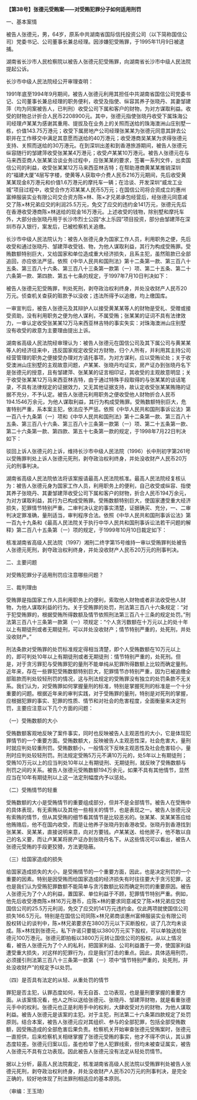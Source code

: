 **【第38号】张德元受贿案——对受贿犯罪分子如何适用刑罚**

一、基本案情

被告人张德元，男，64岁，原系中共湖南省国际信托投资公司（以下简称国信公司）党委书记、公司董事长兼总经理。因涉嫌犯受贿罪，于1995年11月9日被逮捕。

湖南省长沙市人民检察院以被告人张德元犯受贿罪，向湖南省长沙市中级人民法院提起公诉。

长沙市中级人民法院经公开审理查明：

1991年底至1994年9月期间，被告人张德元利用其担任中共湖南省国信公司党委书记、公司董事长兼总经理的职务便利，收受及指使、纵容其养子张晓丹、其妻邹建萍（均为同案被告人，已判刑）收受公司下属和客户的财物，为对方谋取利益。收受的财物总计折合人民币2208900元。其中，张德元指使张晓丹收受下属珠海公司经理卢某某为感谢其重用、提拔及在业务上的关照而送给的珠海澳洲山庄别墅一栋，价值143.75万港元；收受下属房地产公司经理张某某为张德元同意其辞去公职并在工作移交中满足其意愿而送给的40万港元；收受港商吴某某为求得张德元支持、关照而送给的30万港元。在到深圳出差和到香港旅游期间，被告人张德元纵容随行的邹建萍收受张某某4万港元；收受卢某某10万港元。被告人张德元在与马来西亚商人张某某洽谈业务过程中，应张某某的要求，签署一系列文件，出卖国信公司的利益，收受张某某12万马来西亚林吉特；在帮助港商黄某某推销深圳的“福建大厦”4层写字楼，使黄等人获取中介费人民币216万元期间，先后收受黄某某现金8万港元和价值1.6万港元的摩托车一辆；在洽谈、开发深圳“威龙工业城”项目过程中，收受合作方邓某某人民币5万元；在国信公司将合资成立的惠州富绅服装实业有限公司交合资方陈×林、陈×才兄弟承包经营后，经张德元同意减交了陈×林兄弟应交的利润25.5万元，免交了应交的违约金141万元，张德元先后在香港收受港商陈×林送给的现金16万港元。上述收受的钱物，除别墅和摩托车外，大部分由张晓丹用于长沙市烈士公园“水上乐园”项目投资，部分由邹建萍在深圳市存入银行，案发后，已被检察机关追缴。

长沙市中级人民法院认为：被告人张德元身为国家工作人员，利用职务之便，先后收受和通过张晓丹、邹建萍收受钱、物，为他人谋取利益，其行为构成受贿罪。受贿数额特别巨大，又给国家和单位造成重大经济损失，且系主犯，虽然赃款已全部追回，亦应依法严惩。依照《中华人民共和国刑法》第十二条第一款、第三百八十五条、第三百八十六条、第三百八十三条第一款第（一）项、第二十五条、第二十六条第一款、第四款、第五十七条的规定，于1997年7月10日判决如下：

被告人张德元犯受贿罪，判处死刑，剥夺政治权利终身，并处没收财产人民币20万元。侦查机关查获的赃款予以没收；违法所得予以追缴，均上缴国库。

一审宣判后，被告人张德元及其辩护人以接受黄某某等人的财物是受礼、受赠或接受资助，没有利用职务之便为他人谋利，不属受贿；张某某的证词不具有法律效力，一审认定收受张某某12万马来西亚林吉特的事实失实：对珠海澳洲山庄别墅没有收受的故意为主要理由提出上诉。

湖南省高级人民法院经审理认为：被告人张德元在国信公司及其下属公司与黄某某等人的经济往来中，违反国家规定收受对方财物，归个人所有，并利用其主持公司经营管理的职务之便接受办理对方请托事项，为对方谋利，应以受贿论处；关于收受澳洲山庄别墅的主观故意问题，卢某某、张晓丹均证实，房产证办到张晓丹名下是张德元的授意，且有邹建萍、张某某的证言相印证，其收受的主观故意明显；关于收受张某某12万马来西亚林吉特，由于通过特殊手段取得的与张某某的谈话笔录，不具有法律规定的证据效力，又无其他证据支持，故认定收受张某某贿赂的证据不充分，不予认定。被告人张德元利用职务之便收受他人财物折合人民币194.1546万余元，为他人谋取利益，其行为构成受贿罪。受贿数额特别巨大，危害特别严重，系本案主犯，依法应予严惩。依照《中华人民共和国刑事诉讼法》第一百八十九条第（一）项和《中华人民共和国刑法》第十二条第一款、第三百八十五条、第三百八十六条、第三百八十三条第一款第（一）项、第二十五条第一款、第二十六条第一款、第四款、第五十七条第一款的规定，于1998年7月22日判决如下：

驳回上诉人张德元的上诉，维持长沙市中级人民法院（1996）长中刑初字第261号以受贿罪判处上诉人张德元死刑，剥夺政治权利终身，并处没收财产人民币20万元的刑事判决。

湖南省高级人民法院依法将该案报请最高人民法院核准。最高人民法院经复核认为：被告人张德元身为国家工作人员，利用职务上的便利，自己收受或纵容、指使其养子张晓丹、其妻邹建萍收受公司下属和客户的财物，折合人民币194万余元，为对方谋取利益，其行为已构成受贿罪。受贿数额特别巨大，使国家遭受重大经济损失，犯罪情节特别严重。二审判决认定的事实清楚，证据确买、充分，一、二审判决定罪准确，量刑适当，审判程序合法。依照《中华人民共和国刑事诉讼法》第一百九十九条和《最高人民法院关于执行中华人民共和国刑事诉讼法若干问题的解释》第二百八十五条第（一）项的规定，于1999年10月10日裁定如下：

核准湖南省高级人民法院（1997）湘刑二终字第15号维持一审以受贿罪判处被告人张德元死刑，剥夺政治权利终身，并处没收财产人民币20万元的刑事判决。

二、主要问题

对受贿犯罪分子适用刑罚应注意哪些问题？

三、裁判理由

受贿罪是指国家工作人员利用职务上的便利，索取他人财物或者非法收受他人财物，为他人谋取利益的行为。关于受贿罪的处罚，刑法第三百八十六条规定：“对于犯受贿罪的，根据受贿所得数额及情节依照刑法第三百八十三条的规定处罚。”刑法第三百八十三条第一款第（一）项规定：“个人贪污数额在十万元以上的处十年以上有期徒刑或者无期徒刑，可以并处没收财产；情节特别严重的，处死刑，并处没收财产。”

刑法条款对受贿罪的处罚标准规定得相当清楚，即个人受贿数额在10万元以上的，即可判处10年以上有期徒刑或者无期徒刑：情节特别严重的，处死刑。但是，对于贪污罪犯与受贿罪犯的量刑不能单纯从犯罪所得数额上比较而确定量刑。近年来，存在一些罪犯受贿数额特别巨大，犯罪情节亦特别严重，因为已被追缴全部赃款而判处较轻刑罚的情况，这与刑法规定的受贿罪没有独立的处罚条款不无关系。我们认为，对受贿罪如何掌握量刑的标准，特别是掌握死刑的标准是一个十分重要的问题。根据近年来的审判实践，对于受贿罪的量刑，特别是对死刑的掌握，应根据犯罪的事实、犯罪的性质、情节和对社会的危害程度，全面衡量来决定刑罚，主要应注意以下几个方面的问题：

（一）受贿数额的大小

受贿数额客观地反映了案件事实，同时也反映被告人主观恶性的大小，它是体现犯罪情节的一个重要方面。受贿数额大，反映被告人主观恶性深，社会危害大，量刑时就应判处较重刑罚。受贿数额小，一般情况下反映主观恶性及社会危害较小，量刑时应判处较轻刑罚。刑法规定受贿5万元不满10万元的，处5年以上有期徒刑；受贿10万元以上的应当判处10年以上有期徒刑、无期徒刑，就反映了受贿数额与刑罚之间的关系。被告人张德元受贿数额194万余元，如果不具有其他情节，显然应当在10年有期徒刑以上这一法定刑幅度内予以惩处。

（二）受贿情节的轻重

受贿数额的大小是受贿情节的重要组成部分，但并不是全部情节。被告人在受贿中的具体表现，有无索贿以及其他一些相关的情节，也是表现之一。被告人张德元没有索贿的情节，但从其受贿的细节看其情节是比较恶劣的。张某某、吴某某答应给他贿赂后，他不在国内收受，而是让他养子张晓丹到香港收受。张晓丹到香港找到张某某、吴某某，直接说明来意，向对方要钱。卢某某送、给他房子，他不敢以自己的名义要，而让卢某某将房产证办到张晓丹名下。从这些情况可以看出，被告人张德元受贿的手段更狡猾，方法更隐蔽。

（三）给国家造成的损失

给国家造成损失的大小，是受贿情节的一个重要方面，因此，也是决定刑罚的一个重要的因素。特别是因受贿而给国家造成的经济损失有时往往要大于贪污犯罪，这也是我们认为受贿犯罪数额不能简单与贪污数额比较而确定刑罚的重要原因。被告人张德元为了个人的利益，置国家、单位利益于不顾，犯罪情节特别严重。例如，他先后收受港商陈×林16万元港币，应陈×林的要求同意减交了陈×林兄弟应交给国信公司的25.5万元利润，免交了应交的141万元违约金。仅此两项就使国信公司损失166.5万元。特别是在国信公司同陈×林兄弟商谈惠州富绅服装实业有限公司股权转让的谈判中，陈×林兄弟要求在3800万元以下买断股权，谈了几次均未谈成。陈×林找到张德元，私下许诺只要能以3800万元买下股权，可以单独送给张德元100万港元。张德元即拍板以3800万元转让国信公司的股权。从以上情况看，被告人张德元为了个人的私利，把国家利益、公司利益置于一旁，使国家利益遭受重大损失，对这样的犯罪行为，应是我们打击的重点。因此，具体适用刑罚，必须援引刑法第三百八十三条第一款第（一）项中“情节特别严重的，处死刑，并处没收财产”的规定予以处罚。

（四）是否具有法定的从轻、从重处罚的情节

罪犯是否主犯，认罪态度如何，有无自首、立功表现，也是量刑要掌握的重要方面。从该案情况看，他人之所以送给张德元、张晓丹、邹建萍财物，就是看重张德元手中的权利。张德元也正是利用手中的权利，大肆收受对方的财物，为他人谋取利益。被告人张德元是该案的主犯。对于主犯，刑法第二十六条第四款规定了处罚原则。结合本案，被告人张德元应对其组织、参与的全部犯罪，包括全部受贿数额，因受贿造成的全部危害后果负责。检察机关开始审查张德元受贿案时，张德元一直拒供，后来检察机关相继掌握了张德元受贿的事实，他才不得不供认，其认罪态度较差。张德元归案以后，虽也检举了他人犯罪线索，但均未被查证属实，被告人张德元不具有立功表现。因此被告人张德元没有法定从轻处罚情节。

据以上分析，最高人民法院裁定，核准湖南省高级人民法院以受贿罪判处被告人张德元死刑，剥夺政治权利终身，并处没收财产人民币20万元的刑事判决，是完全正确的，较好地体现了刑法罪刑相适应的基本原则。

（审编：王玉琦）